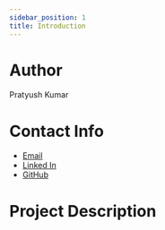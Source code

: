 ```yaml
---
sidebar_position: 1
title: Introduction
---
```



# Author
Pratyush Kumar

# Contact Info
- [Email](mailto:pratyushkumar0308@gmail.com)
- [Linked In](https://www.linkedin.com/in/pratyush-kumar-chouhan-1b6663243)
- [GitHub](https://github.com/bruno-noir/)

# Project Description
